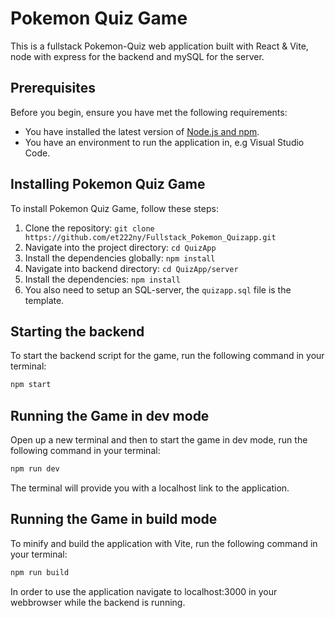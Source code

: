 # Pokemon Quiz Game

This is a fullstack Pokemon-Quiz web application built with React & Vite, node with express for the backend and mySQL for the server.

## Prerequisites

Before you begin, ensure you have met the following requirements:

* You have installed the latest version of [Node.js and npm](https://nodejs.org/en/download/).
* You have an environment to run the application in, e.g Visual Studio Code. 

## Installing Pokemon Quiz Game

To install Pokemon Quiz Game, follow these steps:

1. Clone the repository: `git clone https://github.com/et222ny/Fullstack_Pokemon_Quizapp.git`
2. Navigate into the project directory: `cd QuizApp` 
3. Install the dependencies globally: `npm install`
4. Navigate into backend directory: `cd QuizApp/server`
5. Install the dependencies: `npm install`
6. You also need to setup an SQL-server, the `quizapp.sql` file is the template.


## Starting the backend 

To start the backend script for the game, run the following command in your terminal:

```bash
npm start
```

## Running the Game in dev mode

Open up a new terminal and then to start the game in dev mode, run the following command in your terminal:

```bash
npm run dev 
```
The terminal will provide you with a localhost link to the application.


## Running the Game in build mode 

To minify and build the application with Vite, run the following command in your terminal: 

```bash
npm run build
```
In order to use the application navigate to localhost:3000 in your webbrowser while the backend is running.
